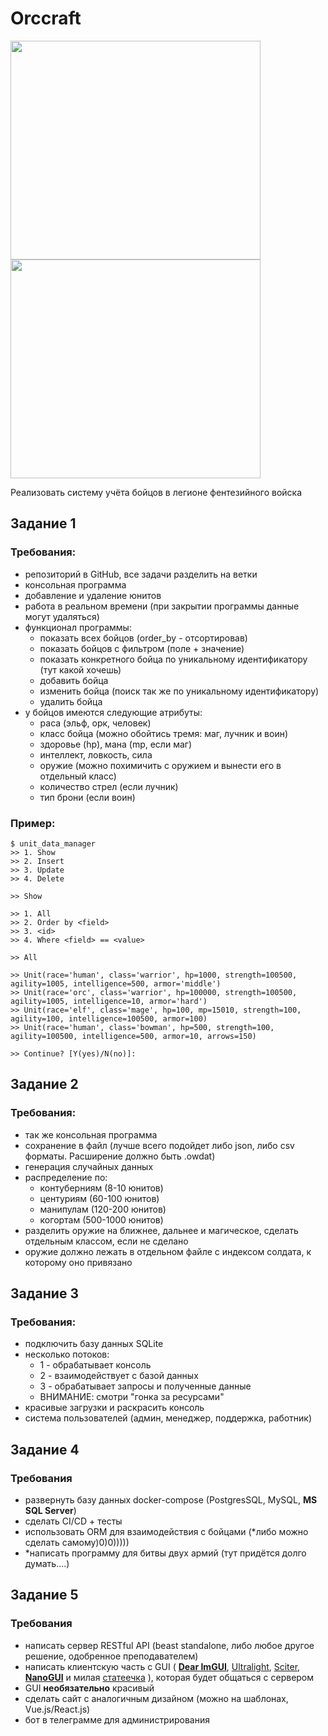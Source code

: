 # Orccraft

<img align="center" width="400" height="350" src="https://sun9-88.userapi.com/sun9-34/impg/hsMpulXkJKQ6pwuknxTWXVy7_WFKu1AG-99brw/OP7JnHxDq_Y.jpg?size=604x501&quality=96&sign=259a7c921e0a5b2198281c1b00ca7b33&type=album">

<img align="center" width="400" height="350" src="https://www.meme-arsenal.com/memes/8f06b22dd0f9b4fc5f335bad4c87b417.jpg">



Реализовать систему учёта бойцов в легионе фентезийного войска

## Задание 1
### Требования:
- репозиторий в GitHub, все задачи разделить на ветки
- консольная программа
- добавление и удаление юнитов
- работа в реальном времени (при закрытии программы данные могут удаляться)
- функционал программы:
  - показать всех бойцов (order_by - отсортировав)
  - показать бойцов с фильтром (поле + значение)
  - показать конкретного бойца по уникальному идентификатору (тут какой хочешь)
  - добавить бойца
  - изменить бойца (поиск так же по уникальному идентификатору)
  - удалить бойца
- у бойцов имеются следующие атрибуты:
  - раса (эльф, орк, человек)
  - класс бойца (можно обойтись тремя: маг, лучник и воин)
  - здоровье (hp), мана (mp, если маг)
  - интеллект, ловкость, сила
  - оружие (можно похимичить с оружием и вынести его в отдельный класс)
  - количество стрел (если лучник)
  - тип брони (если воин)

### Пример:
```shell
$ unit_data_manager
>> 1. Show
>> 2. Insert
>> 3. Update
>> 4. Delete

>> Show

>> 1. All
>> 2. Order by <field>
>> 3. <id>
>> 4. Where <field> == <value>

>> All

>> Unit(race='human', class='warrior', hp=1000, strength=100500, agility=1005, intelligence=500, armor='middle')
>> Unit(race='orc', class='warrior', hp=100000, strength=100500, agility=1005, intelligence=10, armor='hard')
>> Unit(race='elf', class='mage', hp=100, mp=15010, strength=100, agility=100, intelligence=100500, armor=100)
>> Unit(race='human', class='bowman', hp=500, strength=100, agility=100500, intelligence=500, armor=10, arrows=150)

>> Continue? [Y(yes)/N(no)]: 
```

## Задание 2
### Требования:
- так же консольная программа
- сохранение в файл (лучше всего подойдет либо json, либо csv форматы. Расширение должно быть .owdat)
- генерация случайных данных
- распределение по:
  - контуберниям (8-10 юнитов)
  - центуриям (60-100 юнитов)
  - манипулам (120-200 юнитов)
  - когортам (500-1000 юнитов)
- разделить оружие на ближнее, дальнее и магическое, сделать отдельным классом, если не сделано
- оружие должно лежать в отдельном файле с индексом солдата, к которому оно привязано

## Задание 3
### Требования:
- подключить базу данных SQLite
- несколько потоков:
  - 1 - обрабатывает консоль
  - 2 - взаимодействует с базой данных
  - 3 - обрабатывает запросы и полученные данные
  - ВНИМАНИЕ: смотри "гонка за ресурсами"
- красивые загрузки и раскрасить консоль
- система пользователей (админ, менеджер, поддержка, работник)

## Задание 4
### Требования
- развернуть базу данных docker-compose (PostgresSQL, MySQL, **MS SQL Server**)
- сделать CI/CD + тесты
- использовать ORM для взаимодействия с бойцами (*либо можно сделать самому)0)0)))))
- *написать программу для битвы двух армий (тут придётся долго думать....)

## Задание 5
### Требования
- написать сервер RESTful API (beast standalone, либо любое другое решение, одобренное преподавателем)
- написать клиентскую часть с GUI (
[**Dear ImGUI**](https://github.com/ocornut/imgui),
[Ultralight](https://ultralig.ht/),
[Sciter](https://sciter.com/),
[**NanoGUI**](https://github.com/wjakob/nanogui) и милая [статеечка]((https://habr.com/ru/post/468485/))
), которая будет общаться с сервером
- GUI **необязательно** красивый
- сделать сайт с аналогичным дизайном (можно на шаблонах, Vue.js/React.js)
- бот в телеграмме для администрирования
